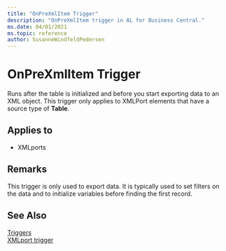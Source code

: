 ```yaml
---
title: "OnPreXmlItem Trigger"
description: "OnPreXmlItem trigger in AL for Business Central."
ms.date: 04/01/2021
ms.topic: reference
author: SusanneWindfeldPedersen
---
```



# OnPreXmlItem Trigger
Runs after the table is initialized and before you start exporting data to an XML object. This trigger only applies to XMLPort elements that have a source type of **Table**.  
  
## Applies to  
- XMLports  
  
## Remarks  
 This trigger is only used to export data. It is typically used to set filters on the data and to initialize variables before finding the first record.  
  
## See Also  
 [Triggers](devenv-triggers.md)  
 [XMLport trigger](devenv-xmlport-triggers.md)  